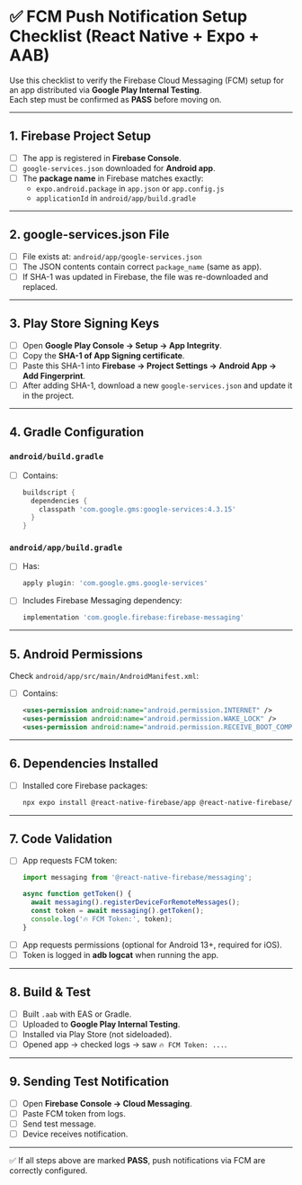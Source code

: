 # ✅ FCM Push Notification Setup Checklist (React Native + Expo + AAB)

Use this checklist to verify the Firebase Cloud Messaging (FCM) setup for an app distributed via **Google Play Internal Testing**.  
Each step must be confirmed as **PASS** before moving on.

---

## 1. Firebase Project Setup
- [ ] The app is registered in **Firebase Console**.
- [ ] `google-services.json` downloaded for **Android app**.
- [ ] The **package name** in Firebase matches exactly:
  - `expo.android.package` in `app.json` or `app.config.js`
  - `applicationId` in `android/app/build.gradle`

---

## 2. google-services.json File
- [ ] File exists at: `android/app/google-services.json`
- [ ] The JSON contents contain correct `package_name` (same as app).
- [ ] If SHA-1 was updated in Firebase, the file was re-downloaded and replaced.

---

## 3. Play Store Signing Keys
- [ ] Open **Google Play Console → Setup → App Integrity**.
- [ ] Copy the **SHA-1 of App Signing certificate**.
- [ ] Paste this SHA-1 into **Firebase → Project Settings → Android App → Add Fingerprint**.
- [ ] After adding SHA-1, download a new `google-services.json` and update it in the project.

---

## 4. Gradle Configuration
### `android/build.gradle`
- [ ] Contains:
  ```gradle
  buildscript {
    dependencies {
      classpath 'com.google.gms:google-services:4.3.15'
    }
  }
  ```

### `android/app/build.gradle`
- [ ] Has:
  ```gradle
  apply plugin: 'com.google.gms.google-services'
  ```
- [ ] Includes Firebase Messaging dependency:
  ```gradle
  implementation 'com.google.firebase:firebase-messaging'
  ```

---

## 5. Android Permissions
Check `android/app/src/main/AndroidManifest.xml`:
- [ ] Contains:
  ```xml
  <uses-permission android:name="android.permission.INTERNET" />
  <uses-permission android:name="android.permission.WAKE_LOCK" />
  <uses-permission android:name="android.permission.RECEIVE_BOOT_COMPLETED"/>
  ```

---

## 6. Dependencies Installed
- [ ] Installed core Firebase packages:
  ```sh
  npx expo install @react-native-firebase/app @react-native-firebase/messaging
  ```

---

## 7. Code Validation
- [ ] App requests FCM token:
  ```js
  import messaging from '@react-native-firebase/messaging';

  async function getToken() {
    await messaging().registerDeviceForRemoteMessages();
    const token = await messaging().getToken();
    console.log('🔥 FCM Token:', token);
  }
  ```
- [ ] App requests permissions (optional for Android 13+, required for iOS).
- [ ] Token is logged in **adb logcat** when running the app.

---

## 8. Build & Test
- [ ] Built `.aab` with EAS or Gradle.
- [ ] Uploaded to **Google Play Internal Testing**.
- [ ] Installed via Play Store (not sideloaded).
- [ ] Opened app → checked logs → saw `🔥 FCM Token: ...`.

---

## 9. Sending Test Notification
- [ ] Open **Firebase Console → Cloud Messaging**.
- [ ] Paste FCM token from logs.
- [ ] Send test message.
- [ ] Device receives notification.

---

✅ If all steps above are marked **PASS**, push notifications via FCM are correctly configured.
